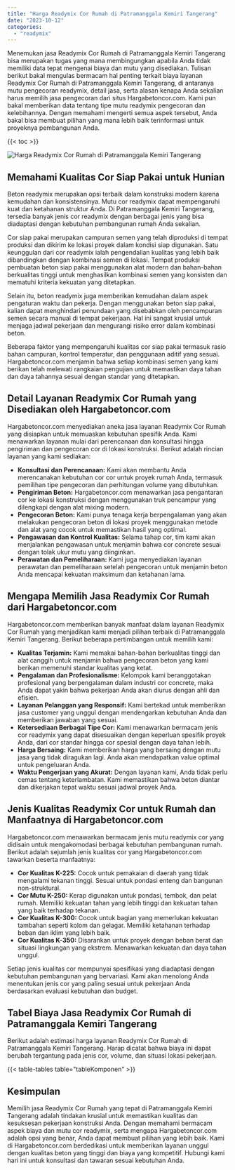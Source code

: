 ```yaml
---
title: "Harga Readymix Cor Rumah di Patramanggala Kemiri Tangerang"
date: "2023-10-12"
categories: 
  - "readymix"
---
```



Menemukan jasa Readymix Cor Rumah di Patramanggala Kemiri Tangerang bisa merupakan tugas yang mana membingungkan apabila Anda tidak memiliki data tepat mengenai biaya dan mutu yang disediakan. Tulisan berikut bakal mengulas bermacam hal penting terkait biaya layanan Readymix Cor Rumah di Patramanggala Kemiri Tangerang, di antaranya mutu pengecoran readymix, detail jasa, serta alasan kenapa Anda sekalian harus memilih jasa pengecoran dari situs Hargabetoncor.com. Kami pun bakal memberikan data tentang tipe mutu readymix pengecoran dan kelebihannya. Dengan memahami mengerti semua aspek tersebut, Anda bakal bisa membuat pilihan yang mana lebih baik terinformasi untuk proyeknya pembangunan Anda.

{{< toc >}}

![Harga Readymix Cor Rumah di Patramanggala Kemiri Tangerang](https://hargareadymixid.github.io/hbc/readymix-hbc%20(24).png)

## Memahami Kualitas Cor Siap Pakai untuk Hunian

Beton readymix merupakan opsi terbaik dalam konstruksi modern karena kemudahan dan konsistensinya. Mutu cor readymix dapat mempengaruhi kuat dan ketahanan struktur Anda. Di Patramanggala Kemiri Tangerang, tersedia banyak jenis cor readymix dengan berbagai jenis yang bisa diadaptasi dengan kebutuhan pembangunan rumah Anda sekalian.

Cor siap pakai merupakan campuran semen yang telah diproduksi di tempat produksi dan dikirim ke lokasi proyek dalam kondisi siap digunakan. Satu keunggulan dari cor readymix ialah pengendalian kualitas yang lebih baik dibandingkan dengan kombinasi semen di lokasi. Tempat produksi pembuatan beton siap pakai menggunakan alat modern dan bahan-bahan berkualitas tinggi untuk menghasilkan kombinasi semen yang konsisten dan mematuhi kriteria kekuatan yang ditetapkan.

Selain itu, beton readymix juga memberikan kemudahan dalam aspek pengaturan waktu dan pekerja. Dengan menggunakan beton siap pakai, kalian dapat menghindari penundaan yang disebabkan oleh pencampuran semen secara manual di tempat pekerjaan. Hal ini sangat krusial untuk menjaga jadwal pekerjaan dan mengurangi risiko error dalam kombinasi beton.

Beberapa faktor yang mempengaruhi kualitas cor siap pakai termasuk rasio bahan campuran, kontrol temperatur, dan penggunaan aditif yang sesuai. Hargabetoncor.com menjamin bahwa setiap kombinasi semen yang kami berikan telah melewati rangkaian pengujian untuk memastikan daya tahan dan daya tahannya sesuai dengan standar yang ditetapkan.

## Detail Layanan Readymix Cor Rumah yang Disediakan oleh Hargabetoncor.com

Hargabetoncor.com menyediakan aneka jasa layanan Readymix Cor Rumah yang disiapkan untuk memuaskan kebutuhan spesifik Anda. Kami menawarkan layanan mulai dari perencanaan dan konsultasi hingga pengiriman dan pengecoran cor di lokasi konstruksi. Berikut adalah rincian layanan yang kami sediakan:

- **Konsultasi dan Perencanaan:** Kami akan membantu Anda merencanakan kebutuhan cor cor untuk proyek rumah Anda, termasuk pemilihan tipe pengecoran dan perhitungan volume yang dibutuhkan.
- **Pengiriman Beton:** Hargabetoncor.com menawarkan jasa pengantaran cor ke lokasi konstruksi dengan menggunakan truk pencampur yang dilengkapi dengan alat mixing modern.
- **Pengecoran Beton:** Kami punya tenaga kerja berpengalaman yang akan melakukan pengecoran beton di lokasi proyek menggunakan metode dan alat yang cocok untuk memastikan hasil yang optimal.
- **Pengawasan dan Kontrol Kualitas:** Selama tahap cor, tim kami akan menjalankan pengawasan untuk menjamin bahwa cor concrete sesuai dengan tolak ukur mutu yang diinginkan.
- **Perawatan dan Pemeliharaan:** Kami juga menyediakan layanan perawatan dan pemeliharaan setelah pengecoran untuk menjamin beton Anda mencapai kekuatan maksimum dan ketahanan lama.

## Mengapa Memilih Jasa Readymix Cor Rumah dari Hargabetoncor.com

Hargabetoncor.com memberikan banyak manfaat dalam layanan Readymix Cor Rumah yang menjadikan kami menjadi pilihan terbaik di Patramanggala Kemiri Tangerang. Berikut beberapa pertimbangan untuk memilih kami:

- **Kualitas Terjamin:** Kami memakai bahan-bahan berkualitas tinggi dan alat canggih untuk menjamin bahwa pengecoran beton yang kami berikan memenuhi standar kualitas yang ketat.
- **Pengalaman dan Profesionalisme:** Kelompok kami beranggotakan profesional yang berpengalaman dalam industri cor concrete, maka Anda dapat yakin bahwa pekerjaan Anda akan diurus dengan ahli dan efisien.
- **Layanan Pelanggan yang Responsif:** Kami bertekad untuk memberikan jasa customer yang unggul dengan mendengarkan kebutuhan Anda dan memberikan jawaban yang sesuai.
- **Ketersediaan Berbagai Tipe Cor:** Kami menawarkan bermacam jenis cor readymix yang dapat disesuaikan dengan keperluan spesifik proyek Anda, dari cor standar hingga cor spesial dengan daya tahan lebih.
- **Harga Bersaing:** Kami memberikan harga yang bersaing dengan mutu jasa yang tidak diragukan lagi. Anda akan mendapatkan value optimal untuk pengeluaran Anda.
- **Waktu Pengerjaan yang Akurat:** Dengan layanan kami, Anda tidak perlu cemas tentang keterlambatan. Kami memastikan bahwa beton diantar dan dikerjakan tepat waktu sesuai jadwal proyek Anda.

## Jenis Kualitas Readymix Cor untuk Rumah dan Manfaatnya di Hargabetoncor.com

Hargabetoncor.com menawarkan bermacam jenis mutu readymix cor yang didisain untuk mengakomodasi berbagai kebutuhan pembangunan rumah. Berikut adalah sejumlah jenis kualitas cor yang Hargabetoncor.com tawarkan beserta manfaatnya:

- **Cor Kualitas K-225:** Cocok untuk pemakaian di daerah yang tidak mengalami tekanan tinggi. Sesuai untuk pondasi enteng dan bangunan non-struktural.
- **Cor Mutu K-250:** Kerap digunakan untuk pondasi, tembok, dan pelat rumah. Memiliki kekuatan tahan yang lebih tinggi dan kekuatan tahan yang baik terhadap tekanan.
- **Cor Kualitas K-300:** Cocok untuk bagian yang memerlukan kekuatan tambahan seperti kolom dan gelagar. Memiliki ketahanan terhadap beban dan iklim yang lebih baik.
- **Cor Kualitas K-350:** Disarankan untuk proyek dengan beban berat dan situasi lingkungan yang ekstrem. Menawarkan kekuatan dan daya tahan unggul.

Setiap jenis kualitas cor mempunyai spesifikasi yang diadaptasi dengan kebutuhan pembangunan yang bervariasi. Kami akan menolong Anda menentukan jenis cor yang paling sesuai untuk pekerjaan Anda berdasarkan evaluasi kebutuhan dan budget.

## Tabel Biaya Jasa Readymix Cor Rumah di Patramanggala Kemiri Tangerang

Berikut adalah estimasi harga layanan Readymix Cor Rumah di Patramanggala Kemiri Tangerang. Harap dicatat bahwa biaya ini dapat berubah tergantung pada jenis cor, volume, dan situasi lokasi pekerjaan.

{{< table-tables table="tableKomponen" >}}

## Kesimpulan

Memilih jasa Readymix Cor Rumah yang tepat di Patramanggala Kemiri Tangerang adalah tindakan krusial untuk memastikan kualitas dan kesuksesan pekerjaan konstruksi Anda. Dengan memahami bermacam aspek biaya dan mutu cor readymix, serta mengapa Hargabetoncor.com adalah opsi yang benar, Anda dapat membuat pilihan yang lebih baik. Kami di Hargabetoncor.com berdedikasi untuk memberikan layanan unggul dengan kualitas beton yang tinggi dan biaya yang kompetitif. Hubungi kami hari ini untuk konsultasi dan tawaran sesuai kebutuhan Anda.
